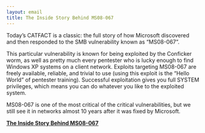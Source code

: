 ```yaml
---
layout: email
title: The Inside Story Behind MS08-067
---
```


Today’s CATFACT is a classic: the full story of how Microsoft discovered and then responded to the SMB vulnerability known as “MS08-067”.

This particular vulnerability is known for being exploited by the Conficker worm, as well as pretty much every pentester who is lucky enough to find Windows XP systems on a client network. Exploits targeting MS08-067 are freely available, reliable, and trivial to use (using this exploit is the “Hello World” of pentester training). Successful exploitation gives you full SYSTEM privileges, which means you can do whatever you like to the exploited system.

MS08-067 is one of the most critical of the critical vulnerabilities, but we still see it in networks almost 10 years after it was fixed by Microsoft.

[**The Inside Story Behind MS08-067**](https://blogs.technet.microsoft.com/johnla/2015/09/26/the-inside-story-behind-ms08-067/)